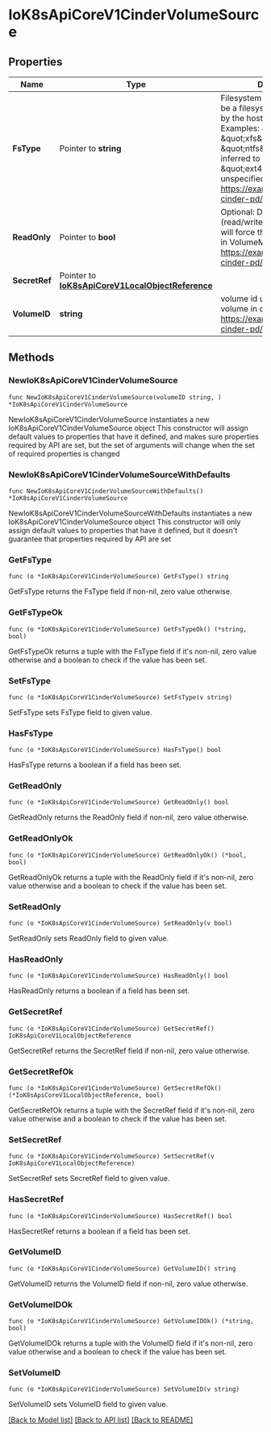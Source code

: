 # IoK8sApiCoreV1CinderVolumeSource

## Properties

Name | Type | Description | Notes
------------ | ------------- | ------------- | -------------
**FsType** | Pointer to **string** | Filesystem type to mount. Must be a filesystem type supported by the host operating system. Examples: \&quot;ext4\&quot;, \&quot;xfs\&quot;, \&quot;ntfs\&quot;. Implicitly inferred to be \&quot;ext4\&quot; if unspecified. More info: https://examples.k8s.io/mysql-cinder-pd/README.md | [optional] 
**ReadOnly** | Pointer to **bool** | Optional: Defaults to false (read/write). ReadOnly here will force the ReadOnly setting in VolumeMounts. More info: https://examples.k8s.io/mysql-cinder-pd/README.md | [optional] 
**SecretRef** | Pointer to [**IoK8sApiCoreV1LocalObjectReference**](IoK8sApiCoreV1LocalObjectReference.md) |  | [optional] 
**VolumeID** | **string** | volume id used to identify the volume in cinder. More info: https://examples.k8s.io/mysql-cinder-pd/README.md | 

## Methods

### NewIoK8sApiCoreV1CinderVolumeSource

`func NewIoK8sApiCoreV1CinderVolumeSource(volumeID string, ) *IoK8sApiCoreV1CinderVolumeSource`

NewIoK8sApiCoreV1CinderVolumeSource instantiates a new IoK8sApiCoreV1CinderVolumeSource object
This constructor will assign default values to properties that have it defined,
and makes sure properties required by API are set, but the set of arguments
will change when the set of required properties is changed

### NewIoK8sApiCoreV1CinderVolumeSourceWithDefaults

`func NewIoK8sApiCoreV1CinderVolumeSourceWithDefaults() *IoK8sApiCoreV1CinderVolumeSource`

NewIoK8sApiCoreV1CinderVolumeSourceWithDefaults instantiates a new IoK8sApiCoreV1CinderVolumeSource object
This constructor will only assign default values to properties that have it defined,
but it doesn't guarantee that properties required by API are set

### GetFsType

`func (o *IoK8sApiCoreV1CinderVolumeSource) GetFsType() string`

GetFsType returns the FsType field if non-nil, zero value otherwise.

### GetFsTypeOk

`func (o *IoK8sApiCoreV1CinderVolumeSource) GetFsTypeOk() (*string, bool)`

GetFsTypeOk returns a tuple with the FsType field if it's non-nil, zero value otherwise
and a boolean to check if the value has been set.

### SetFsType

`func (o *IoK8sApiCoreV1CinderVolumeSource) SetFsType(v string)`

SetFsType sets FsType field to given value.

### HasFsType

`func (o *IoK8sApiCoreV1CinderVolumeSource) HasFsType() bool`

HasFsType returns a boolean if a field has been set.

### GetReadOnly

`func (o *IoK8sApiCoreV1CinderVolumeSource) GetReadOnly() bool`

GetReadOnly returns the ReadOnly field if non-nil, zero value otherwise.

### GetReadOnlyOk

`func (o *IoK8sApiCoreV1CinderVolumeSource) GetReadOnlyOk() (*bool, bool)`

GetReadOnlyOk returns a tuple with the ReadOnly field if it's non-nil, zero value otherwise
and a boolean to check if the value has been set.

### SetReadOnly

`func (o *IoK8sApiCoreV1CinderVolumeSource) SetReadOnly(v bool)`

SetReadOnly sets ReadOnly field to given value.

### HasReadOnly

`func (o *IoK8sApiCoreV1CinderVolumeSource) HasReadOnly() bool`

HasReadOnly returns a boolean if a field has been set.

### GetSecretRef

`func (o *IoK8sApiCoreV1CinderVolumeSource) GetSecretRef() IoK8sApiCoreV1LocalObjectReference`

GetSecretRef returns the SecretRef field if non-nil, zero value otherwise.

### GetSecretRefOk

`func (o *IoK8sApiCoreV1CinderVolumeSource) GetSecretRefOk() (*IoK8sApiCoreV1LocalObjectReference, bool)`

GetSecretRefOk returns a tuple with the SecretRef field if it's non-nil, zero value otherwise
and a boolean to check if the value has been set.

### SetSecretRef

`func (o *IoK8sApiCoreV1CinderVolumeSource) SetSecretRef(v IoK8sApiCoreV1LocalObjectReference)`

SetSecretRef sets SecretRef field to given value.

### HasSecretRef

`func (o *IoK8sApiCoreV1CinderVolumeSource) HasSecretRef() bool`

HasSecretRef returns a boolean if a field has been set.

### GetVolumeID

`func (o *IoK8sApiCoreV1CinderVolumeSource) GetVolumeID() string`

GetVolumeID returns the VolumeID field if non-nil, zero value otherwise.

### GetVolumeIDOk

`func (o *IoK8sApiCoreV1CinderVolumeSource) GetVolumeIDOk() (*string, bool)`

GetVolumeIDOk returns a tuple with the VolumeID field if it's non-nil, zero value otherwise
and a boolean to check if the value has been set.

### SetVolumeID

`func (o *IoK8sApiCoreV1CinderVolumeSource) SetVolumeID(v string)`

SetVolumeID sets VolumeID field to given value.



[[Back to Model list]](../README.md#documentation-for-models) [[Back to API list]](../README.md#documentation-for-api-endpoints) [[Back to README]](../README.md)


